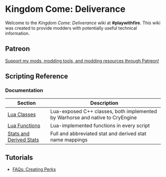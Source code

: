 <!-- TITLE: kingdomcome -->
<!-- SUBTITLE: Kingdom Come: Deliverance -->

# Kingdom Come: Deliverance
Welcome to the *Kingdom Come: Deliverance* wiki at **#playwithfire**. This wiki was created to provide modders with potentially useful technical information.

## Patreon

[Support my mods, modding tools, and modding resources through Patreon!](https://www.patreon.com/fireundubh)

## Scripting Reference

### Documentation

Section | Description
--- | ---
[Lua Classes](kingdomcome/classes) | Lua-exposed C++ classes, both implemented by Warhorse and native to CryEngine
[Lua Functions](kingdomcome/functions) | Lua-implemented functions in every script
[Stats and Derived Stats](kingdomcome/stats) | Full and abbreviated stat and derived stat name mappings

## Tutorials

* [FAQs: Creating Perks](kingdomcome/faqs_creating_perks)